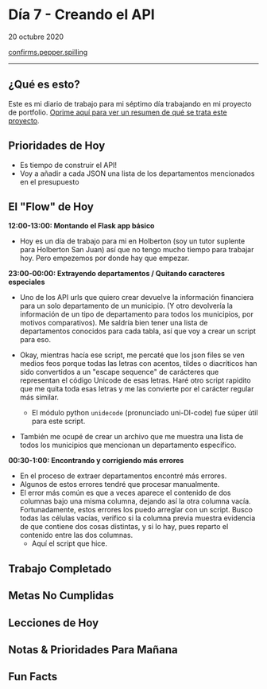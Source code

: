 # Día 7 - Creando el API

20 octubre 2020

[confirms.pepper.spilling](https://what3words.com/confirms.pepper.spilling)

---

## ¿Qué es esto?

Este es mi diario de trabajo para mi séptimo día trabajando en mi proyecto de
portfolio. [Oprime aquí para ver un resumen de qué se trata este proyecto](https://docs.google.com/document/d/1u1YjIWu_SO1AMHZtYyueebLgWwt5T2az9wG3lOARwNY/edit?usp=sharing).


## Prioridades de Hoy

* Es tiempo de construir el API!
* Voy a añadir a cada JSON una lista de los departamentos mencionados en el presupuesto

## El "Flow" de Hoy

**12:00-13:00: Montando el Flask app básico**
* Hoy es un día de trabajo para mi en Holberton (soy un tutor suplente para Holberton San Juan) así que no tengo mucho tiempo para trabajar hoy. Pero empezemos por donde hay que empezar.

**23:00-00:00: Extrayendo departamentos / Quitando caracteres especiales**
* Uno de los API urls que quiero crear devuelve la información financiera para un solo departamento de un municipio. (Y otro devolvería la información de un tipo de departamento para todos los municipios, por motivos comparativos). Me saldría bien tener una lista de departamentos conocidos para cada tabla, así que voy a crear un script para eso.

* Okay, mientras hacía ese script, me percaté que los json files se ven medios feos porque todas las letras con acentos, tildes o diacríticos han sido convertidos a un "escape sequence" de carácteres que representan el código Unicode de esas letras. Haré otro script rapidito que me quita toda esas letras y me las convierte por el carácter regular más similar.
    * El módulo python `unidecode` (pronunciado uni-DI-code) fue súper útil para este script.

* También me ocupé de crear un archivo que me muestra una lista de todos los municipios que mencionan un departamento específico.

**00:30-1:00: Encontrando y corrigiendo más errores**

* En el proceso de extraer departamentos encontré más errores.
* Algunos de estos errores tendré que procesar manualmente.
* El error más común es que a veces aparece el contenido de dos columnas bajo una misma columna, dejando así la otra columna vacía. Fortunadamente, estos errores los puedo arreglar con un script. Busco todas las células vacías, verifico si la columna previa muestra evidencia de que contiene dos cosas distintas, y si lo hay, pues reparto el contenido entre las dos columnas.
    * Aquí el script que hice.


## Trabajo Completado

## Metas No Cumplidas

## Lecciones de Hoy

## Notas & Prioridades Para Mañana

## Fun Facts
